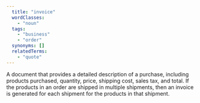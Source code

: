 ```yaml
---
  title: "invoice"
  wordClasses:
    - "noun"
  tags:
    - "business"
    - "order"
  synonyms: []
  relatedTerms:
    - "quote"
---
```

A document that provides a detailed description of a purchase, including products purchased, quantity, price, shipping cost, sales tax, and total. If the products in an order are shipped in multiple shipments, then an invoice is generated for each shipment for the products in that shipment.
